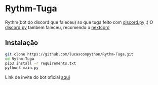 # Rythm-Tuga
Rythm(bot do discord que faleceu) so que tuga feito com [discord.py] :)
O [discord.py] tambem faleceu, recomendo o [nextcord](https://github.com/nextcord/nextcord)
## Instalação
```sh
git clone https://github.com/lucascompython/Rythm-Tuga.git
cd Rythm-Tuga
pip3 install -r requirements.txt
python3 main.py
```
Link de invite do bot oficial [aqui](https://discord.com/api/oauth2/authorize?client_id=888100964534456361&permissions=0&scope=bot)

[discord.py]: https://github.com/Rapptz/discord.py
